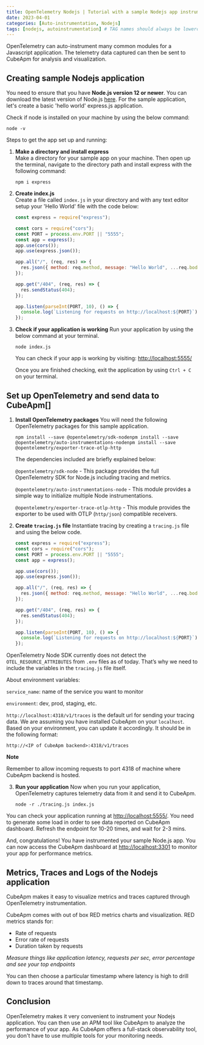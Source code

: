 ```yaml
---
title: OpenTelemetry Nodejs | Tutorial with a sample Nodejs app instrumentation
date: 2023-04-01
categories: [Auto-instrumentation, Nodejs]
tags: [nodejs, autoinstrumentation] # TAG names should always be lowercase
---
```


OpenTelemetry can auto-instrument many common modules for a Javascript application. The telemetry data captured can then be sent to CubeApm for analysis and visualization.

## Creating sample Nodejs application[​](#creating-sample-nodejs-application "Direct link to Creating sample Nodejs application")

You need to ensure that you have **Node.js version 12 or newer**. You can download the latest version of Node.js [here](https://nodejs.org/en/download/). For the sample application, let's create a basic 'hello world' express.js application.

<!-- If you do not want to follow these steps manually, you can directly check out the [GitHub repo](https://github.com/CubeApm/sample-nodejs-app) of the sample application. You can run the app directly after cloning it and start sending data to CubeApm. The code is already instrumented with OpenTelemetry libraries. -->

<!-- But, it would be better if you follow these steps to understand what's happening. -->

Check if node is installed on your machine by using the below command:

    node -v

Steps to get the app set up and running:

1.  **Make a directory and install express**  
    Make a directory for your sample app on your machine. Then open up the terminal, navigate to the directory path and install express with the following command:

        npm i express

2.  **Create index.js**  
     Create a file called `index.js` in your directory and with any text editor setup your 'Hello World' file with the code below:

    ```javascript
    const express = require("express");

    const cors = require("cors");
    const PORT = process.env.PORT || "5555";
    const app = express();
    app.use(cors());
    app.use(express.json());

    app.all("/", (req, res) => {
      res.json({ method: req.method, message: "Hello World", ...req.body });
    });

    app.get("/404", (req, res) => {
      res.sendStatus(404);
    });

    app.listen(parseInt(PORT, 10), () => {
      console.log(`Listening for requests on http://localhost:${PORT}`);
    });
    ```

3.  **Check if your application is working**
    Run your application by using the below command at your terminal.

        node index.js

    You can check if your app is working by visiting: [http://localhost:5555/](http://localhost:5555/)

    Once you are finished checking, exit the application by using `Ctrl + C` on your terminal.

## Set up OpenTelemetry and send data to CubeApm[​]

1.  **Install OpenTelemetry packages**
    You will need the following OpenTelemetry packages for this sample application.

        npm install --save @opentelemetry/sdk-nodenpm install --save @opentelemetry/auto-instrumentations-nodenpm install --save @opentelemetry/exporter-trace-otlp-http

    The dependencies included are briefly explained below:

    `@opentelemetry/sdk-node` - This package provides the full OpenTelemetry SDK for Node.js including tracing and metrics.

    `@opentelemetry/auto-instrumentations-node` - This module provides a simple way to initialize multiple Node instrumentations.

    `@opentelemetry/exporter-trace-otlp-http` - This module provides the exporter to be used with OTLP (`http/json`) compatible receivers.

2.  **Create `tracing.js` file**
    Instantiate tracing by creating a `tracing.js` file and using the below code.

    ```javascript
    const express = require("express");
    const cors = require("cors");
    const PORT = process.env.PORT || "5555";
    const app = express();

    app.use(cors());
    app.use(express.json());

    app.all("/", (req, res) => {
      res.json({ method: req.method, message: "Hello World", ...req.body });
    });

    app.get("/404", (req, res) => {
      res.sendStatus(404);
    });

    app.listen(parseInt(PORT, 10), () => {
      console.log(`Listening for requests on http://localhost:${PORT}`);
    });
    ```

OpenTelemetry Node SDK currently does not detect the `OTEL_RESOURCE_ATTRIBUTES` from `.env` files as of today. That’s why we need to include the variables in the `tracing.js` file itself.

About environment variables:

`service_name`: name of the service you want to monitor

`environment`: dev, prod, staging, etc.

`http://localhost:4318/v1/traces` is the default url for sending your tracing data. We are assuming you have installed CubeApm on your `localhost`. Based on your environment, you can update it accordingly. It should be in the following format:

`http://<IP of CubeApm backend>:4318/v1/traces`

**Note**

Remember to allow incoming requests to port 4318 of machine where CubeApm backend is hosted.

3.  **Run your application**
    Now when you run your application, OpenTelemetry captures telemetry data from it and send it to CubeApm.

        node -r ./tracing.js index.js

You can check your application running at [http://localhost:5555/](http://localhost:5555/). You need to generate some load in order to see data reported on CubeApm dashboard. Refresh the endpoint for 10-20 times, and wait for 2-3 mins.

And, congratulations! You have instrumented your sample Node.js app. You can now access the CubeApm dashboard at [http://localhost:3301](http://localhost:3301) to monitor your app for performance metrics.

<!-- _Sample_app in the list of applications monitored_ -->

## Metrics, Traces and Logs of the Nodejs application[​](#metrics-traces-and-logs-of-the-nodejs-application "Direct link to Metrics, Traces and Logs of the Nodejs application")

CubeApm makes it easy to visualize metrics and traces captured through OpenTelemetry instrumentation.

CubeApm comes with out of box RED metrics charts and visualization. RED metrics stands for:

- Rate of requests
- Error rate of requests
- Duration taken by requests

_Measure things like application latency, requests per sec, error percentage and see your top endpoints_

You can then choose a particular timestamp where latency is high to drill down to traces around that timestamp.

<!-- _View of traces at a particular timestamp_ -->
<!-- TODO - Confirm with Vijay -->
<!-- You can use flamegraphs to exactly identify the issue causing the latency.

_Flamegraphs showing exact duration taken by each spans - a concept of distributed tracing_

You can also use CubeApm for log management. For Nodejs applications, you can use the [winston logger](https://signoz.io/blog/winston-logger/) to send logs to CubeApm.

_Logs management in CubeApm_ -->

## Conclusion[​](#conclusion "Direct link to Conclusion")

OpenTelemetry makes it very convenient to instrument your Nodejs application. You can then use an APM tool like CubeApm to analyze the performance of your app. As CubeApm offers a full-stack observability tool, you don't have to use multiple tools for your monitoring needs.
